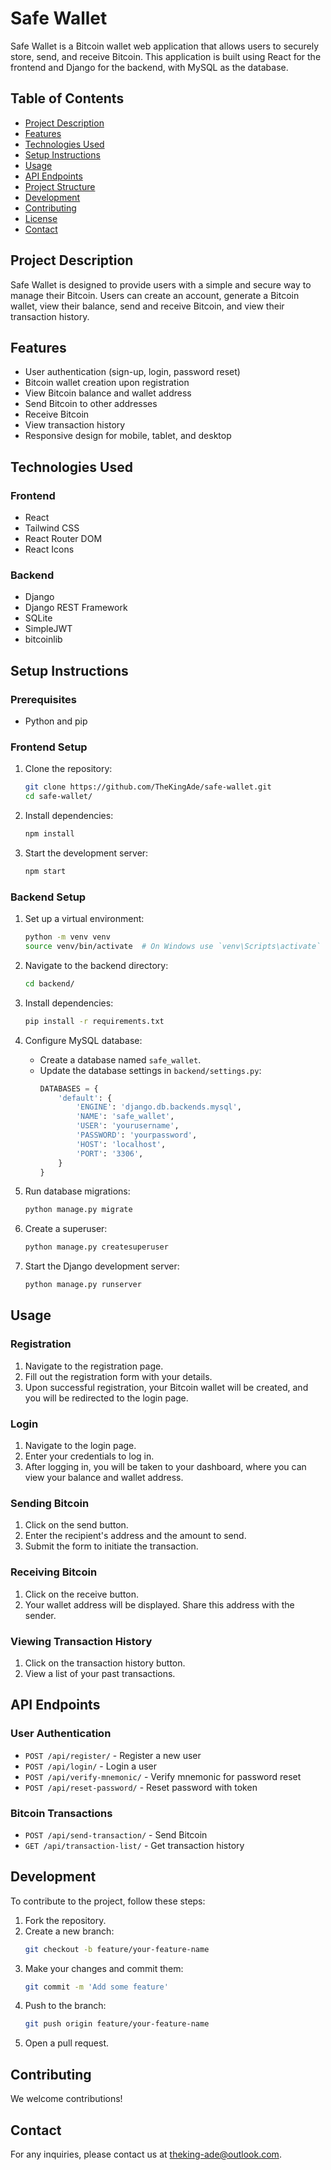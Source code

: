 # Safe Wallet

Safe Wallet is a Bitcoin wallet web application that allows users to securely store, send, and receive Bitcoin. This application is built using React for the frontend and Django for the backend, with MySQL as the database.

## Table of Contents

- [Project Description](#project-description)
- [Features](#features)
- [Technologies Used](#technologies-used)
- [Setup Instructions](#setup-instructions)
- [Usage](#usage)
- [API Endpoints](#api-endpoints)
- [Project Structure](#project-structure)
- [Development](#development)
- [Contributing](#contributing)
- [License](#license)
- [Contact](#contact)

## Project Description

Safe Wallet is designed to provide users with a simple and secure way to manage their Bitcoin. Users can create an account, generate a Bitcoin wallet, view their balance, send and receive Bitcoin, and view their transaction history.

## Features

- User authentication (sign-up, login, password reset)
- Bitcoin wallet creation upon registration
- View Bitcoin balance and wallet address
- Send Bitcoin to other addresses
- Receive Bitcoin
- View transaction history
- Responsive design for mobile, tablet, and desktop

## Technologies Used

### Frontend

- React
- Tailwind CSS
- React Router DOM
- React Icons

### Backend

- Django
- Django REST Framework
- SQLite
- SimpleJWT
- bitcoinlib

## Setup Instructions

### Prerequisites

- Python and pip

### Frontend Setup

1. Clone the repository:
    ```bash
    git clone https://github.com/TheKingAde/safe-wallet.git
    cd safe-wallet/
    ```

2. Install dependencies:
    ```bash
    npm install
    ```

3. Start the development server:
    ```bash
    npm start
    ```

### Backend Setup

1. Set up a virtual environment:
    ```bash
    python -m venv venv
    source venv/bin/activate  # On Windows use `venv\Scripts\activate`
    ```

2. Navigate to the backend directory:
    ```bash
    cd backend/
    ```

3. Install dependencies:
    ```bash
    pip install -r requirements.txt
    ```

4. Configure MySQL database:
    - Create a database named `safe_wallet`.
    - Update the database settings in `backend/settings.py`:
      ```python
      DATABASES = {
          'default': {
              'ENGINE': 'django.db.backends.mysql',
              'NAME': 'safe_wallet',
              'USER': 'yourusername',
              'PASSWORD': 'yourpassword',
              'HOST': 'localhost',
              'PORT': '3306',
          }
      }
      ```

5. Run database migrations:
    ```bash
    python manage.py migrate
    ```

6. Create a superuser:
    ```bash
    python manage.py createsuperuser
    ```

7. Start the Django development server:
    ```bash
    python manage.py runserver
    ```

## Usage

### Registration

1. Navigate to the registration page.
2. Fill out the registration form with your details.
3. Upon successful registration, your Bitcoin wallet will be created, and you will be redirected to the login page.

### Login

1. Navigate to the login page.
2. Enter your credentials to log in.
3. After logging in, you will be taken to your dashboard, where you can view your balance and wallet address.

### Sending Bitcoin

1. Click on the send button.
2. Enter the recipient's address and the amount to send.
3. Submit the form to initiate the transaction.

### Receiving Bitcoin

1. Click on the receive button.
2. Your wallet address will be displayed. Share this address with the sender.

### Viewing Transaction History

1. Click on the transaction history button.
2. View a list of your past transactions.

## API Endpoints

### User Authentication

- `POST /api/register/` - Register a new user
- `POST /api/login/` - Login a user
- `POST /api/verify-mnemonic/` - Verify mnemonic for password reset
- `POST /api/reset-password/` - Reset password with token

### Bitcoin Transactions

- `POST /api/send-transaction/` - Send Bitcoin
- `GET /api/transaction-list/` - Get transaction history

## Development

To contribute to the project, follow these steps:

1. Fork the repository.
2. Create a new branch:
    ```bash
    git checkout -b feature/your-feature-name
    ```
3. Make your changes and commit them:
    ```bash
    git commit -m 'Add some feature'
    ```
4. Push to the branch:
    ```bash
    git push origin feature/your-feature-name
    ```
5. Open a pull request.

## Contributing

We welcome contributions!

## Contact

For any inquiries, please contact us at [theking-ade@outlook.com](mailto:theking-ade@outlook.com).
